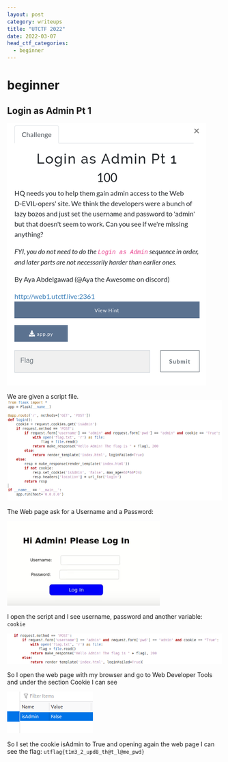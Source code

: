 ```yaml
---
layout: post
category: writeups
title: "UTCTF 2022"
date: 2022-03-07
head_ctf_categories:
  - beginner
---
```

# beginner

## Login as Admin Pt 1

![img_name](/assets/img/UTCTF_2022/loginasadmin_pt1_a.png)


We are given a script file.
![img_name](/assets/img/UTCTF_2022/loginasadmin_pt1_b.png)

The Web page ask for a Username and a Password:

![img_name](/assets/img/UTCTF_2022/loginasadmin_pt1_c.png)


I open the script and I see username, password and another variable: `cookie`

![img_name](/assets/img/UTCTF_2022/loginasadmin_pt1_d.png)


So I open the web page with my browser and go to Web Developer Tools and under the section Cookie I can see


![img_name](/assets/img/UTCTF_2022/loginasadmin_pt1_e.png)

So I set the cookie isAdmin to True and opening again the web page I can see the flag: `utflag{t1m3_2_upd8_th@t_l@me_pwd}` 



